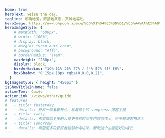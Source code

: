 ```yaml
---
home: true
heroText: Seize the day.
tagline: 明确地爱，直接地厌恶，真诚地喜欢。
heroImage: https://www.ohpooh.space/%E6%91%84%E5%BD%B1/%E5%A4%AA%E5%AD%90%E5%B0%96/haou-00756.jpg
heroImageStyle: {
    # maxWidth: "600px",
    # width: "100%",
    # display: block,
    # margin: "9rem auto 2rem",
    # background: "#fff",
    # borderRadius: "1rem",
    maxHeight: "288px",
    display: block,
    borderRadius: "19% 81% 23% 77% / 44% 57% 43% 56%",
    boxShadow: "0 15px 18px rgba(0,0,0,0.2)",
  }
bgImageStyle: { height: "450px" }
isShowTitleInHome: false
actionText: Guide
actionLink: /views/other/guide
# features:
#   - title: Yesterday
#     details: 开发一款看着开心、写着顺手的 vuepress 博客主题
#   - title: Today
#     details: 希望帮助更多的人花更多的时间在内容创作上，而不是博客搭建上
#   - title: Tomorrow
#     details: 希望更多的爱好者能够参与进来，帮助这个主题更好的成长
---
```

